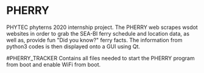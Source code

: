 # PHERRY
PHYTEC phyterns 2020 internship project. The PHERRY web scrapes wsdot websites in order to grab the SEA-BI ferry schedule and location data, as well as, provide fun "Did you know?" ferry facts. The information from python3 codes is then displayed onto a GUI using Qt. 

#PHERRY_TRACKER
Contains all files needed to start the PHERRY program from boot and enable WiFi from boot. 


